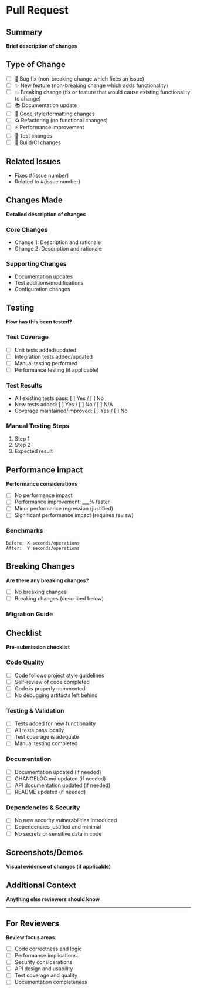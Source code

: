 # Pull Request

## Summary
**Brief description of changes**
<!-- Provide a concise summary of what this PR accomplishes -->

## Type of Change
<!-- Mark the relevant option with an "x" -->
- [ ] 🐛 Bug fix (non-breaking change which fixes an issue)
- [ ] ✨ New feature (non-breaking change which adds functionality)
- [ ] 💥 Breaking change (fix or feature that would cause existing functionality to change)
- [ ] 📚 Documentation update
- [ ] 🎨 Code style/formatting changes
- [ ] ♻️ Refactoring (no functional changes)
- [ ] ⚡ Performance improvement
- [ ] 🧪 Test changes
- [ ] 🔧 Build/CI changes

## Related Issues
<!-- Link to related issues using "Fixes #123" or "Closes #123" -->
- Fixes #(issue number)
- Related to #(issue number)

## Changes Made
**Detailed description of changes**
<!-- Provide specific details about what was changed and why -->

### Core Changes
- Change 1: Description and rationale
- Change 2: Description and rationale

### Supporting Changes  
- Documentation updates
- Test additions/modifications
- Configuration changes

## Testing
**How has this been tested?**
<!-- Describe the testing strategy and results -->

### Test Coverage
- [ ] Unit tests added/updated
- [ ] Integration tests added/updated
- [ ] Manual testing performed
- [ ] Performance testing (if applicable)

### Test Results
- All existing tests pass: [ ] Yes / [ ] No
- New tests added: [ ] Yes / [ ] No / [ ] N/A
- Coverage maintained/improved: [ ] Yes / [ ] No

### Manual Testing Steps
1. Step 1
2. Step 2
3. Expected result

## Performance Impact
**Performance considerations**
<!-- Describe any performance implications -->

- [ ] No performance impact
- [ ] Performance improvement: ___% faster
- [ ] Minor performance regression (justified)
- [ ] Significant performance impact (requires review)

### Benchmarks
<!-- Include benchmark results if applicable -->
```
Before: X seconds/operations
After:  Y seconds/operations
```

## Breaking Changes
**Are there any breaking changes?**
<!-- If yes, describe the impact and migration path -->

- [ ] No breaking changes
- [ ] Breaking changes (described below)

### Migration Guide
<!-- If breaking changes, provide migration instructions -->

## Checklist
**Pre-submission checklist**
<!-- Verify all items before submitting -->

### Code Quality
- [ ] Code follows project style guidelines
- [ ] Self-review of code completed
- [ ] Code is properly commented
- [ ] No debugging artifacts left behind

### Testing & Validation
- [ ] Tests added for new functionality
- [ ] All tests pass locally
- [ ] Test coverage is adequate
- [ ] Manual testing completed

### Documentation
- [ ] Documentation updated (if needed)
- [ ] CHANGELOG.md updated (if needed)
- [ ] API documentation updated (if needed)
- [ ] README updated (if needed)

### Dependencies & Security
- [ ] No new security vulnerabilities introduced
- [ ] Dependencies justified and minimal
- [ ] No secrets or sensitive data in code

## Screenshots/Demos
**Visual evidence of changes (if applicable)**
<!-- Add screenshots, GIFs, or demo links -->

## Additional Context
**Anything else reviewers should know**
<!-- Any additional information, concerns, or context -->

---

## For Reviewers
**Review focus areas:**
- [ ] Code correctness and logic
- [ ] Performance implications  
- [ ] Security considerations
- [ ] API design and usability
- [ ] Test coverage and quality
- [ ] Documentation completeness